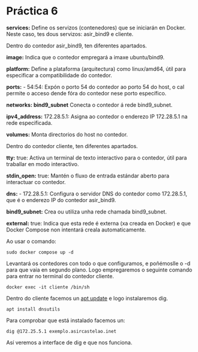 <h1>Práctica 6</h1>

<b>services:</b> Define os servizos (contenedores) que se iniciarán en Docker. Neste caso, tes dous servizos: asir_bind9 e cliente.

Dentro do contedor asir_bind9, ten diferentes apartados.

<b>image:</b> Indica que o contedor empregará a imaxe ubuntu/bind9.

<b>platform:</b> Define a plataforma (arquitectura) como linux/amd64, útil para especificar a compatibilidade do contedor.

<b>ports:</b> - 54:54: Expón o porto 54 do contedor ao porto 54 do host, o cal permite o acceso dende fóra do contedor nese porto específico.

<b>networks: bind9_subnet</b> Conecta o contedor á rede bind9_subnet.

<b>ipv4_address:</b> 172.28.5.1: Asigna ao contedor o enderezo IP 172.28.5.1 na rede especificada.

<b>volumes:</b> Monta directorios do host no contedor.

Dentro do contedor cliente, ten diferentes apartados.

<b>tty:</b> true: Activa un terminal de texto interactivo para o contedor, útil para traballar en modo interactivo.

<b>stdin_open:</b> true: Mantén o fluxo de entrada estándar aberto para interactuar co contedor.

<b>dns:</b> - 172.28.5.1: Configura o servidor DNS do contedor como 172.28.5.1, que é o enderezo IP do contedor asir_bind9.

<b>bind9_subnet:</b> Crea ou utiliza unha rede chamada bind9_subnet.

<b>external:</b> true: Indica que esta rede é externa (xa creada en Docker) e que Docker Compose non intentará creala automaticamente.

Ao usar o comando:

    sudo docker compose up -d

Levantará os contedores con todo o que configuramos, e poñémoslle o -d para que vaia en segundo plano. Logo empregaremos o seguinte comando para entrar no terminal do contedor cliente.

    docker exec -it cliente /bin/sh

Dentro do cliente facemos un <u>apt update</u> e logo instalaremos dig.

    apt install dnsutils

Para comprobar que está instalado facemos un: 

    dig @172.25.5.1 exemplo.asircastelao.inet

Así veremos a interface de dig e que nos funciona.

